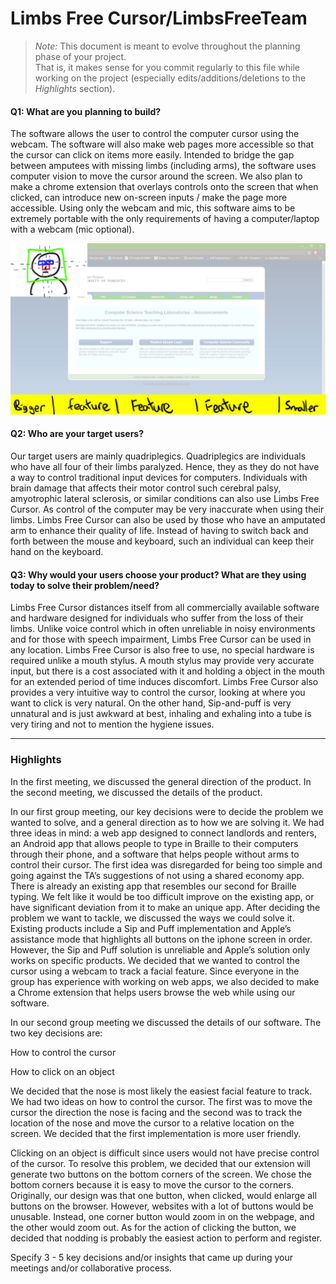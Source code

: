 # Limbs Free Cursor/LimbsFreeTeam

 > _Note:_ This document is meant to evolve throughout the planning phase of your project.    
 > That is, it makes sense for you commit regularly to this file while working on the project (especially edits/additions/deletions to the _Highlights_ section).

#### Q1: What are you planning to build?

The software allows the user to control the computer cursor using the webcam. The software will also make web pages more accessible so that the cursor can click on items more easily. Intended to bridge the gap between amputees with missing limbs (including arms), the software uses computer vision to move the cursor around the screen. We also plan to make  a chrome extension that overlays controls onto the screen that when clicked, can introduce new on-screen inputs / make the page more accessible. Using only the webcam and mic, this software aims to be extremely portable with the only requirements of having a computer/laptop with a webcam (mic optional). 

![alt tag](scr.jpg)


#### Q2: Who are your target users?

Our target users are mainly quadriplegics. Quadriplegics are individuals who have all four of their limbs paralyzed. Hence, they as they do not have a way to control traditional input devices for computers. Individuals with brain damage that affects their motor control such cerebral palsy, amyotrophic lateral sclerosis, or similar conditions can also use Limbs Free Cursor. As control of the computer may be very inaccurate when using their limbs. Limbs Free Cursor can also be used by those who have an amputated arm to enhance their quality of life. Instead of having to switch back and forth between the mouse and keyboard, such an individual can keep their hand on the keyboard.


#### Q3: Why would your users choose your product? What are they using today to solve their problem/need?

Limbs Free Cursor distances itself from all commercially available software and hardware designed for individuals who suffer from the loss of their limbs. Unlike voice control which in often unreliable in noisy environments and for those with speech impairment, Limbs Free Cursor can be used in any location. Limbs Free Cursor is also free to use, no special hardware is required unlike a mouth stylus. A mouth stylus may provide very accurate input, but there is a cost associated with it and holding a object in the mouth for an extended period of time induces discomfort. Limbs Free Cursor also provides a very intuitive way to control the cursor, looking at where you want to click is very natural. On the other hand, Sip-and-puff is very unnatural and is just awkward at best, inhaling and exhaling into a tube is very tiring and not to mention the hygiene issues.

----

### Highlights

In the first meeting, we discussed the general direction of the product. In the second meeting, we discussed the details of the product. 

In our first group meeting, our key decisions were to decide the problem we wanted to solve, and a general direction as to how we are solving it. We had three ideas in mind: a web app designed to connect landlords and renters, an Android app that allows people to type in Braille to their computers through their phone, and a software that helps people without arms to control their cursor. The first idea was disregarded for being too simple and going against the TA’s suggestions of not using a shared economy app.  There is already an existing app that resembles our second for Braille typing. We felt like it would be too difficult improve on the existing app, or have significant deviation from it to make an unique app. After deciding the problem we want to tackle, we discussed the ways we could solve it. Existing products include a Sip and Puff implementation and Apple’s assistance mode that highlights all buttons on the iphone screen in order. However, the Sip and Puff solution is unreliable and Apple’s solution only works on specific products. We decided that we wanted to control the cursor using a webcam to track a facial feature. Since everyone in the group has experience with working on web apps, we also decided to make a Chrome extension that helps users browse the web while using our software.

In our second group meeting we discussed the details of our software. The two key decisions are:

How to control the cursor

How to click on an object

We decided that the nose is most likely the easiest facial feature to track. We had two ideas on how to control the cursor. The first was to move the cursor the direction the nose is facing and the second was to track the location of the nose and move the cursor to a relative location on the screen. We decided that the first implementation is more user friendly.

Clicking on an object is difficult since users would not have precise control of the cursor. To resolve this problem, we decided that our extension will generate two buttons on the bottom corners of the screen. We chose the bottom corners because it is easy to move the cursor to the corners. Originally, our design was that one button, when clicked, would enlarge all buttons on the browser. However, websites with a lot of buttons would be unusable. Instead, one corner button would zoom in on the webpage, and the other would zoom out. As for the action of clicking the button, we decided that nodding is probably the easiest action to perform and register.

Specify 3 - 5 key decisions and/or insights that came up during your meetings
and/or collaborative process.


